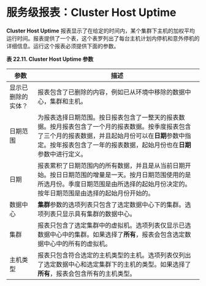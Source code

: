 # 服务级报表：Cluster Host Uptime

**Cluster Host Uptime** 报表显示了在给定的时间内，某个集群下主机的加权平均运行时间。报表提供了一个表，这个表罗列出了每台主机计划内停机和意外停机的详细信息。运行这个报表必须提供下面的参数。

**表 22.11. Cluster Host Uptime 参数**

| 参数 | 描述 |
| -- | -- |
| 显示已删除的实体？ | 报表包含了已删除的内容，例如已从环境中移除的数据中心，集群和主机。 |
| 日期范围 | 为报表选择日期范围。按日报表包含了一整天的报表数据。按月报表包含了一个月的报表数据。按季度报表包含了三个月的报表数据，并且起始月份可以在**日期**参数中指定。按年报表包含了一年的报表数据，起始月份也在**日期**参数中进行定义。 |
| 日期 | 报表累积了日期范围内的所有数据，并且是从当前日期开始。按日日期范围的增量是一天。按月日期范围使用的是所选月份。季度日期范围是由所选择的起始月份决定的。按年日期范围是由选择的起始月份开始的。 |
| 数据中心 | **集群**参数的选项列表只包含了选定数据中心下的集群。选项列表只显示具有集群的数据中心。 |
| 集群 | 报表只包含了选定集群中的虚拟机。选项列表仅显示已选数据中心中的集群。如果选择了**所有**，报表会包含选定数据中心中的所有的虚拟机。 |
| 主机类型 | 报表只包含符合选定的主机类型的主机。选项列表仅列出了选定数据中心和选定集群下的主机的类型。如果选择了**所有**，报表会包含所有的主机类型。 |

